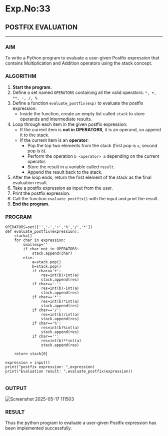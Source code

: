 # Exp.No:33  
## POSTFIX EVALUATION

---

### AIM  
To write a Python program to evaluate a user-given Postfix expression that contains Multiplication and Addition operators using the stack concept.


### ALGORITHM

1. **Start the program.**
2. Define a set named `OPERATORS` containing all the valid operators: `*, +, **, -, /, %`.
3. Define a function `evaluate_postfix(exp)` to evaluate the postfix expression:
   - Inside the function, create an empty list called `stack` to store operands and intermediate results.
4. Loop through each item in the given postfix expression:
   - If the current item is **not in OPERATORS**, it is an operand, so append it to the stack.
   - If the current item is an **operator**:
     - Pop the top two elements from the stack (first pop is `a`, second pop is `b`).
     - Perform the operation `b <operator> a` depending on the current operator.
     - Store the result in a variable called `result`.
     - Append the result back to the stack.
5. After the loop ends, return the first element of the stack as the final evaluation result.
6. Take a postfix expression as input from the user.
7. Print the postfix expression.
8. Call the function `evaluate_postfix()` with the input and print the result.
9. **End the program.**

### PROGRAM

```
OPERATORS=set(['','-','+','%','/','*']) 
def evaluate_postfix(expression):
    stack=[] 
    for char in expression:
        smallexp=''
        if char not in OPERATORS:
            stack.append(char)
        else:
            a=stack.pop()
            b=stack.pop()
            if char=='+':
                res=int(b)+int(a)
                stack.append(res)
            if char=='-':
                res=int(b)-int(a)
                stack.append(res)
            if char=='*':
                res=int(b)*int(a)
                stack.append(res)
            if char=='/':
                res=int(b)/int(a)
                stack.append(res)
            if char=='%':
                res=int(b)%int(a)
                stack.append(res)
            if char=='':
                res=int(b)**int(a)
                stack.append(res)
            
    return stack[0]

expression = input()
print("postfix expression: ",expression)
print("Evaluation result: ",evaluate_postfix(expression))


```

### OUTPUT
![Screenshot 2025-05-17 111503](https://github.com/user-attachments/assets/06900c66-b5dd-49bf-965c-f82509626e06)
### RESULT
Thus the python program to evaluate a user-given Postfix expression has been implemented successfully. 
